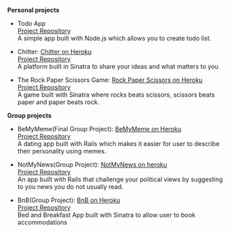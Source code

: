 
**Personal projects**

- Todo App  
[Project Repository](https://github.com/BasileKoko/Node.js/tree/master/to-do-app)  
A simple app built with Node.js which allows you to create todo list.


- Chitter: [Chitter on Heroku](https://chitter2017.herokuapp.com/)  
[Project Repository](https://github.com/BasileKoko/chitter-challenge)  
A platform built in Sinatra to share your ideas and what matters to you


- The Rock Paper Scissors Game: [Rock Paper Scissors on Heroku](https://rockpaperscissorgame.herokuapp.com/)  
[Project Repository](https://github.com/BasileKoko/rps-challenge)    
A game built with Sinatra where rocks beats scissors, scissors beats paper and paper beats rock.



**Group projects**

- BeMyMeme(Final Group Project): [BeMyMeme on Heroku](https://bemymeme.herokuapp.com/)  
[Project Repository](https://github.com/Justinio14/BeMyMeme)  
A dating app built with Rails which makes it easier for user to describe their personality using memes.


- NotMyNews(Group Project): [NotMyNews on heroku](https://notmynews2.herokuapp.com/)  
[Project Repository](https://github.com/J-Marriott/NotMyNews)  
An app built with Rails that challenge your political views by suggesting to you news you do not usually read.

- BnB(Group Project): [BnB on Heroku](https://makersbestbnb.herokuapp.com/)  
[Project Repository](https://github.com/samjones1001/makersbnb)  
Bed and Breakfast App built with Sinatra to allow user to book accommodations
